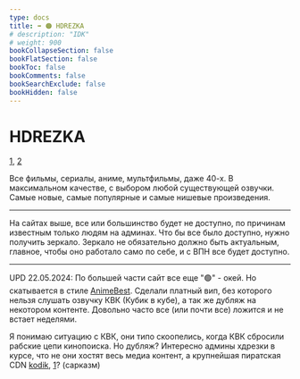 ```yaml
---
type: docs
title: ➡️ 🟠 HDREZKA
# description: "IDK"
# weight: 900
bookCollapseSection: false
bookFlatSection: false
bookToc: false
bookComments: false
bookSearchExclude: false
bookHidden: false
---
```


# HDREZKA

[1](https://rezka.ag/?nt), [2](https://hdrezka.ag/?nt)

Все фильмы, сериалы, аниме, мультфильмы, даже 40-х. В максимальном качестве, с выбором любой существующей озвучки. Самые новые, самые популярные и самые нишевые произведения.

---

На сайтах выше, все или большинство будет не доступно, по причинам известным только людям на админах. Что бы все было доступно, нужно получить зеркало. Зеркало не обязательно должно быть актуальным, главное, чтобы оно работало само по себе, и с ВПН все будет доступно.

---

UPD 22.05.2024: По большей части сайт все еще "🟢" - окей. Но скатывается в стиле [AnimeBest](../animebest). Сделали платный вип, без которого нельзя слушать озвучку КВК (Кубик в кубе), а так же дубляж на некотором контенте. Довольно часто все (или почти все) ложится и не встает неделями.

Я понимаю ситуацию с КВК, они типо скоопелись, когда КВК сбросили рабские цепи кинопоиска. Но дубляж? Интересно админы хдрезки в курсе, что не они хостят весь медиа контент, а крупнейшая пиратская CDN [kodik](https://bd.kodik.biz/?nt), [1](https://kodik.cc/?nt)? (сарказм)
